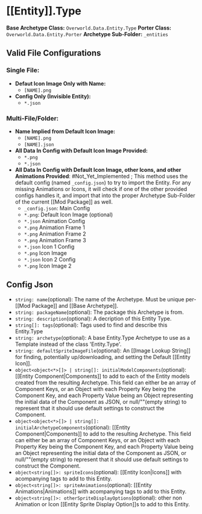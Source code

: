 # [[Entity]].Type
**Base Archetype Class:** `Overworld.Data.Entity.Type`
**Porter Class:** `Overworld.Data.Entity.Porter`
**Archetype Sub-Folder:** `_entities`
## Valid File Configurations
### Single File:
- **Defaut Icon Image Only with Name:**
	- `[NAME].png`
- **Config Only (Invisible Entity):**
	- `*.json`
### Multi-File/Folder:
- **Name Implied from Default Icon Image:**
	- `[NAME].png`
	- `[NAME].json`
- **All Data In Config with Default Icon Image Provided:**
	- `*.png`
	- `*.json`
- **All Data In Config with Default Icon Image, other Icons, and other Animations Provided**: #Not_Yet_Implemented ; This method uses the default config (named `_config.json`) to try to import the Entity. For any missing Animations or Icons, it will check if one of the other provided configs handles it, and import that into the proper Archetype Sub-Folder of the current [[Mod Package]] as well.
	- `_config.json`: Main Config
	- `*.png`: Default Icon Image (optional)
	- `*.json` Animation Config
	- `*.png` Animation Frame 1
	- `*.png` Animation Frame 2
	- `*.png` Animation Frame 3
	- `*.json` Icon 1 Config
	- `*.png` Icon Image
	- `*.json` Icon 2 Config
	- `*.png` Icon Image 2
## Config Json
- `string: name`(optional): The name of the Archetype. Must be unique per-[[Mod Package]] and [[Base Archetype]].
- `string: packageName`(optional): The package this Archetype is from.
- `string: description`(optional): A decription of this Entity Type.
- `string[]: tags`(optional): Tags used to find and describe this Entity.Type
- `string: archetype`(optional): A base Entity.Type Archetype to use as a Template instead of the class 'Entity.Type'.
- `string: defaultSpriteImageFile`(optional): An [[Image Lookup String]] for finding, potentially up/downloading, and setting the Default [[Entity Icon]].
- `object<object<*>[]> | string[]: initialModelComponents`(optional): [[Entity Component|Components]] to add to each of the Entity models created from the resulting Archetype. This field can either be an array of Component Keys, or an Object with each Property Key being the Component Key, and each Property Value being an Object representing the initial data of the Component as JSON, or null/""(empty string) to represent that it should use default settings to construct the Component.
- `object<object<*>[]> | string[]: initialArchetypeComponents`(optional): [[Entity Component|Components]] to add to the resulting Archetype. This field can either be an array of Component Keys, or an Object with each Property Key being the Component Key, and each Property Value being an Object representing the initial data of the Component as JSON, or null/""(empty string) to represent that it should use default settings to construct the Component.
- `object<string[]>: spriteIcons`(optional): [[Entity Icon|Icons]] with acompanying tags to add to this Entity.
- `object<string[]>: spriteAnimations`(optional): [[Entity Animations|Animations]] with acompanying tags to add to this Entity.
- `object<string[]>: otherSpriteDisplayOptions`(optional): other non Animation or Icon [[Entity Sprite Display Option]]s to add to this Entity.